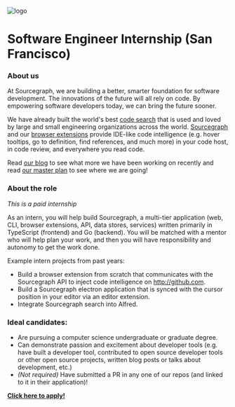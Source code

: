 ![logo](https://sourcegraph.com/.assets/img/sourcegraph-light-head-logo.svg)

# Software Engineer Internship (San Francisco)

### About us

At Sourcegraph, we are building a better, smarter foundation for software development. The innovations of the future will all rely on code. By empowering software developers today, we can bring the future sooner.

We have already built the world's best [code search](https://about.sourcegraph.com/docs/search/) that is used and loved by large and small engineering organizations across the world.
[Sourcegraph](https://about.sourcegraph.com/product/server) and our [browser extensions](https://about.sourcegraph.com/product/browser) provide IDE-like code intelligence (e.g. hover tooltips, go to definition, find references, and much more) in your code host, in code review, and everywhere you read code.

Read [our blog](https://about.sourcegraph.com/blog/) to see what more we have been working on recently and read [our master plan](https://sourcegraph.com/plan) to see where we are going!

### About the role

_This is a paid internship_

As an intern, you will help build Sourcegraph, a multi-tier application (web, CLI, browser extensions, API, data stores, services) written primarily in TypeScript (frontend) and Go (backend). You will be matched with a mentor who will help plan your work, and then you will have responsibility and autonomy to get the work done.

Example intern projects from past years:

- Build a browser extension from scratch that communicates with the Sourcegraph API to inject code intelligence on http://github.com.
- Build a Sourcegraph electron application that is synced with the cursor position in your editor via an editor extension.
- Integrate Sourcegraph search into Alfred.

### Ideal candidates:

- Are pursuing a computer science undergraduate or graduate degree.
- Can demonstrate passion and excitement about developer tools (e.g. have built a developer tool, contributed to open source developer tools or other open source projects, written blog posts or talks about development, etc.)
- _(Not required)_ Have submitted a PR in any one of our repos (and linked to it in their application)!

**[Click here to apply!](https://hire.withgoogle.com/public/jobs/sourcegraphcom/view/P_AAAAAADAAC5MmpnWT-Pu9h)**
